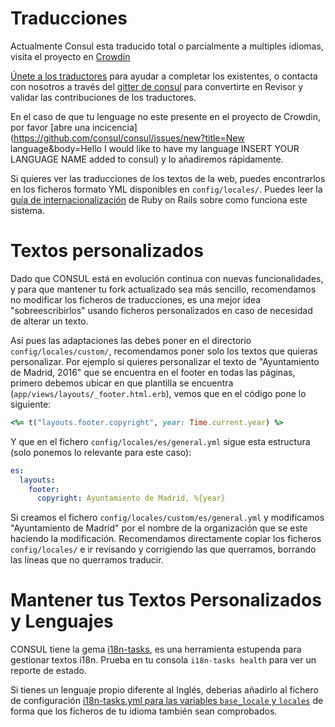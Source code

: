 # Traducciones

Actualmente Consul esta traducido total o parcialmente a multiples idiomas, visita el proyecto en [Crowdin](https://crowdin.com/project/consul)

[Únete a los traductores](https://crwd.in/consul) para ayudar a completar los existentes, o contacta con nosotros a través del [gitter de consul](https://gitter.im/consul/consul) para convertirte en Revisor y validar las contribuciones de los traductores.

En el caso de que tu lenguage no este presente en el proyecto de Crowdin, por favor [abre una incicencia](https://github.com/consul/consul/issues/new?title=New language&body=Hello I would like to have my language INSERT YOUR LANGUAGE NAME added to consul) y lo añadiremos rápidamente.

Si quieres ver las traducciones de los textos de la web, puedes encontrarlos en los ficheros formato YML disponibles en `config/locales/`. Puedes leer la [guía de internacionalización](http://guides.rubyonrails.org/i18n.html) de Ruby on Rails sobre como funciona este sistema.

# Textos personalizados

Dado que CONSUL está en evolución continua con nuevas funcionalidades, y para que mantener tu fork actualizado sea más sencillo, recomendamos no modificar los ficheros de traducciones, es una mejor idea "sobreescribirlos" usando ficheros personalizados en caso de necesidad de alterar un texto.

Así pues las adaptaciones las debes poner en el directorio `config/locales/custom/`, recomendamos poner solo los textos que quieras personalizar. Por ejemplo si quieres personalizar el texto de "Ayuntamiento de Madrid, 2016" que se encuentra en el footer en todas las páginas, primero debemos ubicar en que plantilla se encuentra (`app/views/layouts/_footer.html.erb`), vemos que en el código pone lo siguiente:

```ruby
<%= t("layouts.footer.copyright", year: Time.current.year) %>
```

Y que en el fichero `config/locales/es/general.yml` sigue esta estructura (solo ponemos lo relevante para este caso):

```yml
es:
  layouts:
    footer:
      copyright: Ayuntamiento de Madrid, %{year}

```

Si creamos el fichero `config/locales/custom/es/general.yml` y modificamos "Ayuntamiento de Madrid" por el nombre de la organización que se este haciendo la modificación. Recomendamos directamente copiar los ficheros `config/locales/` e ir revisando y corrigiendo las que querramos, borrando las líneas que no querramos traducir.

# Mantener tus Textos Personalizados y Lenguajes

CONSUL tiene la gema [i18n-tasks](https://github.com/glebm/i18n-tasks), es una herramienta estupenda para gestionar textos i18n. Prueba en tu consola `i18n-tasks health` para ver un reporte de estado.

Si tienes un lenguaje propio diferente al Inglés, deberias añadirlo al fichero de configuración [i18n-tasks.yml para las variables `base_locale` y `locales`](https://github.com/consul/consul/blob/master/config/i18n-tasks.yml#L4-L7) de forma que los ficheros de tu idioma también sean comprobados.
